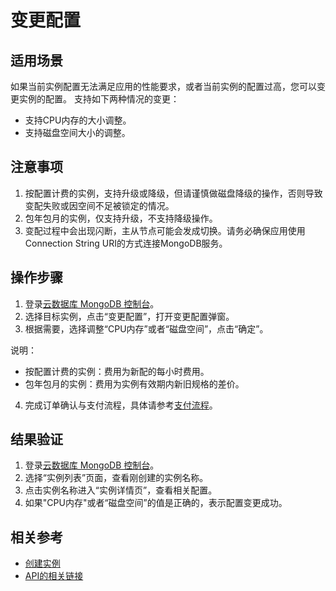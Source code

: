# 变更配置
## 适用场景
如果当前实例配置无法满足应用的性能要求，或者当前实例的配置过高，您可以变更实例的配置。
支持如下两种情况的变更：
* 支持CPU内存的大小调整。
* 支持磁盘空间大小的调整。

## 注意事项
1. 按配置计费的实例，支持升级或降级，但请谨慎做磁盘降级的操作，否则导致变配失败或因空间不足被锁定的情况。
2. 包年包月的实例，仅支持升级，不支持降级操作。
3. 变配过程中会出现闪断，主从节点可能会发成切换。请务必确保应用使用Connection String URI的方式连接MongoDB服务。
## 操作步骤
1. 登录[云数据库 MongoDB 控制台](https://mongodb-console.jdcloud.com/mongodb)。
2. 选择目标实例，点击“变更配置”，打开变更配置弹窗。
3. 根据需要，选择调整“CPU内存”或者“磁盘空间”，点击“确定”。

  说明：
* 按配置计费的实例：费用为新配的每小时费用。
* 包年包月的实例：费用为实例有效期内新旧规格的差价。
4. 完成订单确认与支付流程，具体请参考[支付流程]()。
## 结果验证
1. 登录[云数据库 MongoDB 控制台](https://mongodb-console.jdcloud.com/mongodb)。
2. 选择“实例列表”页面，查看刚创建的实例名称。
3. 点击实例名称进入“实例详情页”，查看相关配置。
4. 如果"CPU内存"或者“磁盘空间”的值是正确的，表示配置变更成功。
## 相关参考
* [创建实例]()
* [API的相关链接]()
